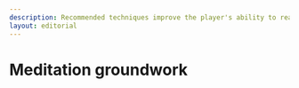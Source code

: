 ```yaml
---
description: Recommended techniques improve the player's ability to read Tarot cards.
layout: editorial
---
```


# Meditation groundwork

